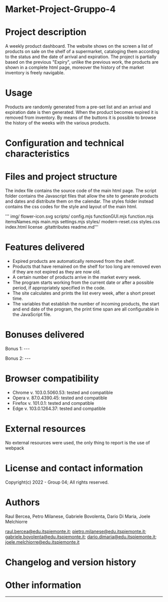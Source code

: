 # Market-Project-Gruppo-4

# Project description

A weekly product dashboard.
The website shows on the screen a list of products on sale on the shelf of a supermarket, cataloging them according to the status and the date of arrival and expiration.
The project is partially based on the previous "Expiry", unlike the previous work, the products are shown in a complete html page, moreover the history of the market inventory is freely navigable.

# Usage

Products are randomly generated from a pre-set list and an arrival and expiration date is then generated.
When the product becomes expired it is removed from inventory.
By means of the buttons it is possible to browse the history of the weeks with the various products.
# Configuration and technical characteristics


# Files and project structure

The index file contains the source code of the main html page.
The script folder contains the Javascript files that allow the site to generate products and dates and distribute them on the calendar.
The styles folder instead contains the css codes for the style and layout of the main html.

''' img/
     flower-icon.svg
    scripts/
     config.mjs
     functionGUI.mjs
     function.mjs
     itemsNames.mjs
     main.mjs
     settings.mjs
    styles/
     modern-reset.css
     styles.css
    index.html
    license
    .gitattributes
    readme.md'''
# Features delivered

- Expired products are automatically removed from the shelf.
- Products that have remained on the shelf for too long are removed even if they are not expired as they are now old.
- A certain number of products arrive in the market every week.
- The program starts working from the current date or after a possible period, if appropriately specified in the code.
- The site calculates and prints the list every week, after a short preset time.
- The variables that establish the number of incoming products, the start and end date of the program, the print time span are all configurable in the JavaScript file.
# Bonuses delivered

Bonus 1: ---

Bonus 2: ---
# Browser compatibility
- Chrome v. 103.0.5060.53: tested and compatible
- Opera v. 87.0.4390.45: tested and compatible
- Firefox v. 101.0.1: tested and compatible
- Edge v. 103.0.1264.37: tested and compatible

# External resources

No external resources were used, the only thing to report is the use of webpack
# License and contact information

Copyright(c) 2022 - Group 04; All rights reserved.
# Authors

Raul Bercea, Petro Milanese, Gabriele Bovolenta, Dario Di Maria, Joele Melchiorre

raul.bercea@edu.itspiemonte.it; pietro.milanese@edu.itspiemonte.it; gabriele.bovolenta@edu.itspiemonte.it; dario.dimaria@edu.itspiemonte.it; joele.melchiorre@edu.itspiemonte.it
# Changelog and version history

# Other information
---